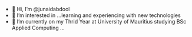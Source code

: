 - 👋 Hi, I’m @junaidabdool
- 👀 I’m interested in ...learning and experiencing with new technologies
- 🌱 I’m currently on my Thrid Year at University of Mauritius studying BSc Applied Computing  ...


<!---
junaidabdool/junaidabdool is a ✨ special ✨ repository because its `README.md` (this file) appears on your GitHub profile.
You can click the Preview link to take a look at your changes.
--->
